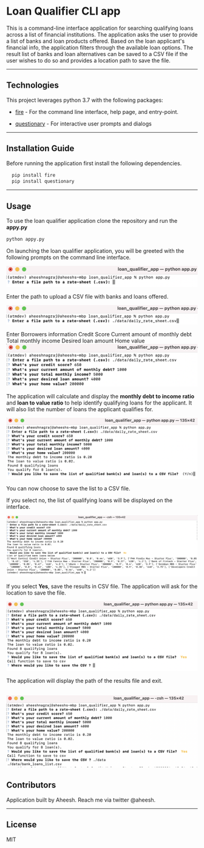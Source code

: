 # Loan Qualifier CLI app

This is a command-line interface application for searching qualifying loans across a list of financial institutions. The application asks the user to provide a list of banks and loan products offered. Based on the loan applicant's financial info, the application filters through the available loan options. The result list of banks and loan alternatives can be saved to a CSV file if the user wishes to do so and provides a location path to save the file.

---

## Technologies

This project leverages python 3.7 with the following packages:

* [fire](https://github.com/google/python-fire) - For the command line interface, help page, and entry-point.

* [questionary](https://github.com/tmbo/questionary) - For interactive user prompts and dialogs

---

## Installation Guide

Before running the application first install the following dependencies.

```python
  pip install fire
  pip install questionary
```

---

## Usage

To use the loan qualifier application clone the repository and run the **appy.py** 

```python
python appy.py
```
On launching the loan qualifier application, you will be greeted with the following prompts on the command line interface.

![Loan Qualifier Application CLI](./images/1_Loan_Qualifier_CLI.png)

Enter the path to upload a CSV file with banks and loans offered.

![Bank Daily Rate Datasheet upload](./images/2_Bank_daily_rate_details.png)

Enter Borrowers information
Credit Score
Current amount of monthly debt
Total monthly income
Desired loan amount
Home value
![Applicant information](./images/3_Borrower_information.png)

The application will calculate and display the **monthly debt to income ratio** and **loan to value ratio** to help identify qualifying loans for the applicant. 
It will also list the number of loans the applicant qualifies for.

![Qualifying Loans List ](./images/4_Ratio_and_number_of_loans.png)

You can now choose to save the list to a CSV file.

If you select no, the list of qualifying loans will be displayed on the interface.

![Don't Save](./images/5_Don't_save_CSV.png)

If you select **Yes**, save the results in CSV file. The application will ask for the location to save the file.

![Save List to CSV ](./images/6_Save_to_CSV.png)

The application will display the path of the results file and exit.

![Display Path and Exit](./images/7_Display_path_and_exit.png)
---

## Contributors

Application built by Aheesh. Reach me via twitter @aheesh.

---

## License

MIT
